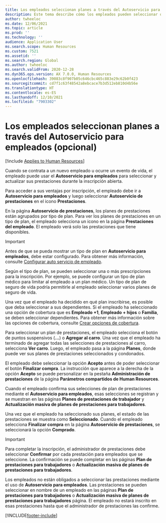 ```yaml
---
title: Los empleados seleccionan planes a través del Autoservicio para empleados (opcional)
description: Este tema describe cómo los empleados pueden seleccionar o actualizar sus prestaciones.
author: twheeloc
ms.date: 12/06/2021
ms.topic: article
ms.prod: ''
ms.technology: ''
audience: Application User
ms.search.scope: Human Resources
ms.custom: 7521
ms.assetid: ''
ms.search.region: Global
ms.author: twheeloc
ms.search.validFrom: 2020-12-28
ms.dyn365.ops.version: AX 7.0.0, Human Resources
ms.openlocfilehash: 39083c8f907b05c646cbc465c883e29c62b0f423
ms.sourcegitcommit: cd7f1c63f48542a8ebcace7b3d512eb810d4b56e
ms.translationtype: HT
ms.contentlocale: es-ES
ms.lasthandoff: 12/10/2021
ms.locfileid: "7903302"
---
```

# <a name="employees-select-plans-by-using-employee-self-service-optional"></a>Los empleados seleccionan planes a través del Autoservicio para empleados (opcional)

[!include [Applies to Human Resources](../includes/applies-to-hr.md)]

Cuando se contrata a un nuevo empleado u ocurre un evento de vida, el empleado puede usar el **Autoservicio para empleados** para seleccionar y actualizar sus prestaciones durante la inscripción abierta.

Para acceder a sus ventajas por inscripción, el empleado debe ir a **Autoservicio para empleados** y luego seleccionar **Autoservicio de prestaciones** en el icono **Prestaciones**.

En la página **Autoservicio de prestaciones**, los planes de prestaciones están agrupados por tipo de plan. Para ver los planes de prestaciones en un tipo de plan, el empleado selecciona un icono en la página **Prestaciones del empleado**. El empleado verá solo las prestaciones que tiene disponibles.

> [!IMPORTANT]
> Antes de que se pueda mostrar un tipo de plan en **Autoservicio para empleados**, debe estar configurado. Para obtener más información, consulte [Configurar auto servicio de empleado](/hr-benefits-setup-employee-self-service.md).

Según el tipo de plan, se pueden seleccionar una o más prescripciones para la inscripción. Por ejemplo, se puede configurar un tipo de plan médico para limitar al empleado a un plan médico. Un tipo de plan de seguro de vida podría permitirle al empleado seleccionar varios planes de seguro de vida.

Una vez que el empleado ha decidido en qué plan inscribirse, es posible que deba seleccionar a sus dependientes. Si el empleado ha seleccionado una opción de cobertura que es **Empleado +1**, **Empleado + hijos** o **Familia**, se deben seleccionar dependientes. Para obtener más información sobre las opciones de cobertura, consulte [Crear opciones de cobertura](/hr-benefits-setup-coverage-options.md).

Para seleccionar un plan de prestaciones, el empleado selecciona el botón de puntos suspensivos (**...**) o **Agregar al carro**. Una vez que el empleado ha terminado de agregar todas las selecciones de prestaciones al carro, selecciona **Ver carro**. Luego, el empleado pasa a la página **Planes**, donde puede ver sus planes de prestaciones seleccionados y condonados.

El empleado debe seleccionar la opción **Acepto** antes de poder seleccionar el botón **Finalizar compra**. La instrucción que aparece a la derecha de la opción **Acepto** se puede personalizar en la pestaña **Administración de prestaciones** de la página **Parámetros compartidos de Human Resources**.

Cuando el empleado confirma sus selecciones de plan de prestaciones mediante el **Autoservicio para empleados**, esas selecciones se registran y se muestran en las páginas **Planes de prestaciones de trabajador** y **Actualización masiva de planes de prestaciones para trabajadores**.

Una vez que el empleado ha seleccionado sus planes, el estado de las prestaciones se muestra como **Seleccionado**. Cuando el empleado selecciona **Finalizar compra** en la página **Autoservicio de prestaciones**, se seleccionará la opción **Comprado**.

> [!IMPORTANT]
> Para completar la inscripción, el administrador de prestaciones debe seleccionar **Confirmar** por cada prestación para empleados que se seleccione. La confirmación se puede completar en las páginas **Plan de prestaciones para trabajadores** o **Actualización masiva de planes de prestaciones para trabajadores**.
>

Los empleados no están obligados a seleccionar las prestaciones mediante el uso de **Autoservicio para empleados**. Las prestaciones se pueden seleccionar en nombre de un empleado en las páginas **Plan de prestaciones para trabajadores** o **Actualización masiva de planes de prestaciones para trabajadores** página. El empleado no estará inscrito en esas prestaciones hasta que el administrador de prestaciones las confirme.

[!INCLUDE[footer-include](../includes/footer-banner.md)]
